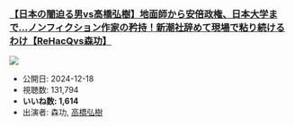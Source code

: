 ### [【日本の闇迫る男vs高橋弘樹】地面師から安倍政権、日本大学まで…ノンフィクション作家の矜持！新潮社辞めて現場で粘り続けるわけ【ReHacQvs森功】](https://www.youtube.com/watch?v=1vDYHfwQoZI)
[![](https://img.youtube.com/vi/1vDYHfwQoZI/sddefault.jpg)](https://www.youtube.com/watch?v=1vDYHfwQoZI)
-   公開日: 2024-12-18
-   視聴数: 131,794
-   **いいね数: 1,614**
-   出演者: 森功, [高橋弘樹](/rehacq_fan/people/高橋弘樹 "wikilink")
